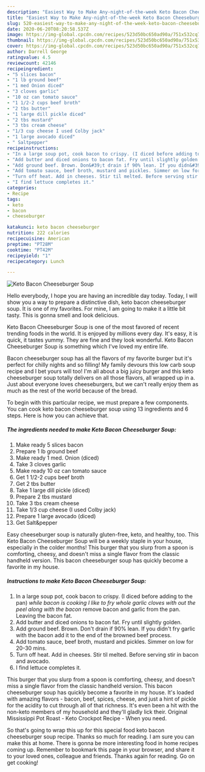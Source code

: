 ```yaml
---
description: "Easiest Way to Make Any-night-of-the-week Keto Bacon Cheeseburger Soup"
title: "Easiest Way to Make Any-night-of-the-week Keto Bacon Cheeseburger Soup"
slug: 520-easiest-way-to-make-any-night-of-the-week-keto-bacon-cheeseburger-soup
date: 2020-06-20T08:20:58.537Z
image: https://img-global.cpcdn.com/recipes/523d50bc650ad90a/751x532cq70/keto-bacon-cheeseburger-soup-recipe-main-photo.jpg
thumbnail: https://img-global.cpcdn.com/recipes/523d50bc650ad90a/751x532cq70/keto-bacon-cheeseburger-soup-recipe-main-photo.jpg
cover: https://img-global.cpcdn.com/recipes/523d50bc650ad90a/751x532cq70/keto-bacon-cheeseburger-soup-recipe-main-photo.jpg
author: Darrell George
ratingvalue: 4.5
reviewcount: 42146
recipeingredient:
- "5 slices bacon"
- "1 lb ground beef"
- "1 med Onion diced"
- "3 cloves garlic"
- "10 oz can tomato sauce"
- "1 1/2-2 cups beef broth"
- "2 tbs butter"
- "1 large dill pickle diced"
- "2 tbs mustard"
- "3 tbs cream cheese"
- "1/3 cup cheese I used Colby jack"
- "1 large avocado diced"
- " Saltpepper"
recipeinstructions:
- "In a large soup pot, cook bacon to crispy. (I diced before adding to the pan) *while bacon is cooking I like to fry whole garlic cloves with out the peel along with the bacon* remove bacon and garlic from the pan. Leaving the bacon fat."
- "Add butter and diced onions to bacon fat. Fry until slightly golden."
- "Add ground beef. Brown. Don&#39;t drain if 90% lean. If you didn&#39;t fry garlic with the bacon add it to the end of the browned beef process."
- "Add tomato sauce, beef broth, mustard and pickles. Simmer on low for 20-30 mins."
- "Turn off heat. Add in cheeses. Stir til melted. Before serving stir in bacon and avocado."
- "I find lettuce completes it."
categories:
- Recipe
tags:
- keto
- bacon
- cheeseburger

katakunci: keto bacon cheeseburger 
nutrition: 222 calories
recipecuisine: American
preptime: "PT28M"
cooktime: "PT42M"
recipeyield: "1"
recipecategory: Lunch

---
```



![Keto Bacon Cheeseburger Soup](https://img-global.cpcdn.com/recipes/523d50bc650ad90a/751x532cq70/keto-bacon-cheeseburger-soup-recipe-main-photo.jpg)

Hello everybody, I hope you are having an incredible day today. Today, I will show you a way to prepare a distinctive dish, keto bacon cheeseburger soup. It is one of my favorites. For mine, I am going to make it a little bit tasty. This is gonna smell and look delicious.

Keto Bacon Cheeseburger Soup is one of the most favored of recent trending foods in the world. It is enjoyed by millions every day. It's easy, it is quick, it tastes yummy. They are fine and they look wonderful. Keto Bacon Cheeseburger Soup is something which I've loved my entire life.

Bacon cheeseburger soup has all the flavors of my favorite burger but it&#39;s perfect for chilly nights and so filling! My family devours this low carb soup recipe and I bet yours will too! I&#39;m all about a big juicy burger and this keto cheeseburger soup totally delivers on all those flavors, all wrapped up in a. Just about everyone loves cheeseburgers, but we can&#39;t really enjoy them as much as the rest of the world because of the bread.


To begin with this particular recipe, we must prepare a few components. You can cook keto bacon cheeseburger soup using 13 ingredients and 6 steps. Here is how you can achieve that.

<!--inarticleads1-->

##### The ingredients needed to make Keto Bacon Cheeseburger Soup:

1. Make ready 5 slices bacon
1. Prepare 1 lb ground beef
1. Make ready 1 med. Onion (diced)
1. Take 3 cloves garlic
1. Make ready 10 oz can tomato sauce
1. Get 1 1/2-2 cups beef broth
1. Get 2 tbs butter
1. Take 1 large dill pickle (diced)
1. Prepare 2 tbs mustard
1. Take 3 tbs cream cheese
1. Take 1/3 cup cheese (I used Colby jack)
1. Prepare 1 large avocado (diced)
1. Get  Salt&amp;pepper


Easy cheeseburger soup is naturally gluten-free, keto, and healthy, too. This Keto Bacon Cheeseburger Soup will be a weekly staple in your house, especially in the colder months! This burger that you slurp from a spoon is comforting, cheesy, and doesn&#39;t miss a single flavor from the classic handheld version. This bacon cheeseburger soup has quickly become a favorite in my house. 

<!--inarticleads2-->

##### Instructions to make Keto Bacon Cheeseburger Soup:

1. In a large soup pot, cook bacon to crispy. (I diced before adding to the pan) *while bacon is cooking I like to fry whole garlic cloves with out the peel along with the bacon* remove bacon and garlic from the pan. Leaving the bacon fat.
1. Add butter and diced onions to bacon fat. Fry until slightly golden.
1. Add ground beef. Brown. Don&#39;t drain if 90% lean. If you didn&#39;t fry garlic with the bacon add it to the end of the browned beef process.
1. Add tomato sauce, beef broth, mustard and pickles. Simmer on low for 20-30 mins.
1. Turn off heat. Add in cheeses. Stir til melted. Before serving stir in bacon and avocado.
1. I find lettuce completes it.


This burger that you slurp from a spoon is comforting, cheesy, and doesn&#39;t miss a single flavor from the classic handheld version. This bacon cheeseburger soup has quickly become a favorite in my house. It&#39;s loaded with amazing flavors - bacon, beef, spices, cheese, and just a hint of pickle for the acidity to cut through all of that richness. It&#39;s even been a hit with the non-keto members of my household and they&#39;ll gladly lick their. Original Mississippi Pot Roast - Keto Crockpot Recipe - When you need. 

So that's going to wrap this up for this special food keto bacon cheeseburger soup recipe. Thanks so much for reading. I am sure you can make this at home. There is gonna be more interesting food in home recipes coming up. Remember to bookmark this page in your browser, and share it to your loved ones, colleague and friends. Thanks again for reading. Go on get cooking!
